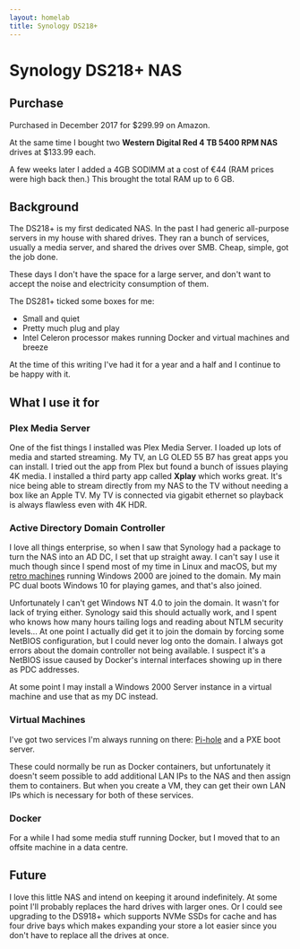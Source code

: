 ```yaml
---
layout: homelab
title: Synology DS218+
---
```


# Synology DS218+ NAS

## Purchase

Purchased in December 2017 for $299.99 on Amazon.

At the same time I bought two **Western Digital Red 4 TB 5400 RPM NAS** drives at $133.99 each.

A few weeks later I added a 4GB SODIMM at a cost of €44 (RAM prices were high back then.)
This brought the total RAM up to 6 GB.


## Background

The DS218+ is my first dedicated NAS. In the past I had generic all-purpose servers
in my house with shared drives. They ran a bunch of services, usually a media server,
and shared the drives over SMB. Cheap, simple, got the job done.

These days I don't have the space for a large server, and don't want to accept
the noise and electricity consumption of them.

The DS281+ ticked some boxes for me:

* Small and quiet
* Pretty much plug and play
* Intel Celeron processor makes running Docker and virtual machines and breeze

At the time of this writing I've had it for a year and a half and I continue to be happy with it.


## What I use it for

### Plex Media Server

One of the fist things I installed was Plex Media Server. I loaded up lots of
media and started streaming. My TV, an LG OLED 55 B7 has great apps you can install.
I tried out the app from Plex but found a bunch of issues playing 4K media.
I installed a third party app called **Xplay** which works great. It's nice
being able to stream directly from my NAS to the TV without needing a box like an Apple TV.
My TV is connected via gigabit ethernet so playback is always flawless even with 4K HDR.

### Active Directory Domain Controller

I love all things enterprise, so when I saw that Synology had a package to turn
the NAS into an AD DC, I set that up straight away. I can't say I use it much though
since I spend most of my time in Linux and macOS, but my [retro machines](/retro/)
running Windows 2000 are joined to the domain. My main PC dual boots Windows 10
for playing games, and that's also joined.

Unfortunately I can't get Windows NT 4.0 to join the domain. It wasn't for lack of trying
either. Synology said this should actually work, and I spent who knows how many hours
tailing logs and reading about NTLM security levels...
At one point I actually did get it to join the domain by forcing some NetBIOS
configuration, but I could never log onto the domain. I always got errors about
the domain controller not being available. I suspect it's a NetBIOS issue caused by
Docker's internal interfaces showing up in there as PDC addresses.

At some point I may install a Windows 2000 Server instance in a virtual machine
and use that as my DC instead.

### Virtual Machines

I've got two services I'm always running on there: [Pi-hole] and a PXE boot server.

These could normally be run as Docker containers, but unfortunately it doesn't seem
possible to add additional LAN IPs to the NAS and then assign them to containers.
But when you create a VM, they can get their own LAN IPs which is necessary for
both of these services.

### Docker

For a while I had some media stuff running Docker, but I moved that to an offsite
machine in a data centre.

## Future

I love this little NAS and intend on keeping it around indefinitely. At some point
I'll probably replaces the hard drives with larger ones. Or I could see upgrading
to the DS918+ which supports NVMe SSDs for cache and has four drive bays
which makes expanding your store a lot easier since you don't have to replace
all the drives at once.

[Pi-hole]: https://pi-hole.net/
